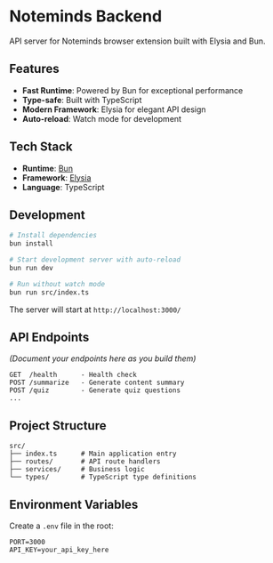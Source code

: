 # Noteminds Backend

API server for Noteminds browser extension built with Elysia and Bun.

## Features

- **Fast Runtime**: Powered by Bun for exceptional performance
- **Type-safe**: Built with TypeScript
- **Modern Framework**: Elysia for elegant API design
- **Auto-reload**: Watch mode for development

## Tech Stack

- **Runtime**: [Bun](https://bun.sh/)
- **Framework**: [Elysia](https://elysiajs.com/)
- **Language**: TypeScript

## Development

```bash
# Install dependencies
bun install

# Start development server with auto-reload
bun run dev

# Run without watch mode
bun run src/index.ts
```

The server will start at `http://localhost:3000/`

## API Endpoints

_(Document your endpoints here as you build them)_

```
GET  /health      - Health check
POST /summarize   - Generate content summary
POST /quiz        - Generate quiz questions
...
```

## Project Structure

```
src/
├── index.ts      # Main application entry
├── routes/       # API route handlers
├── services/     # Business logic
└── types/        # TypeScript type definitions
```

## Environment Variables

Create a `.env` file in the root:

```env
PORT=3000
API_KEY=your_api_key_here
```

